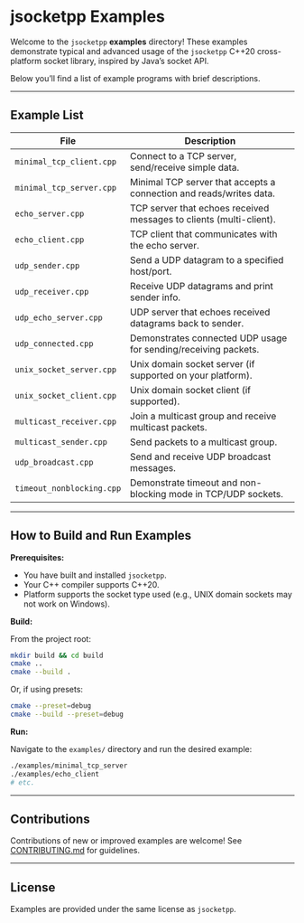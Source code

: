 # jsocketpp Examples

Welcome to the `jsocketpp` **examples** directory!
These examples demonstrate typical and advanced usage of the `jsocketpp` C++20 cross-platform socket library, inspired
by Java’s socket API.

Below you’ll find a list of example programs with brief descriptions.

---

## Example List

| File                      | Description                                                         |
|---------------------------|---------------------------------------------------------------------|
| `minimal_tcp_client.cpp`  | Connect to a TCP server, send/receive simple data.                  |
| `minimal_tcp_server.cpp`  | Minimal TCP server that accepts a connection and reads/writes data. |
| `echo_server.cpp`         | TCP server that echoes received messages to clients (multi-client). |
| `echo_client.cpp`         | TCP client that communicates with the echo server.                  |
| `udp_sender.cpp`          | Send a UDP datagram to a specified host/port.                       |
| `udp_receiver.cpp`        | Receive UDP datagrams and print sender info.                        |
| `udp_echo_server.cpp`     | UDP server that echoes received datagrams back to sender.           |
| `udp_connected.cpp`       | Demonstrates connected UDP usage for sending/receiving packets.     |
| `unix_socket_server.cpp`  | Unix domain socket server (if supported on your platform).          |
| `unix_socket_client.cpp`  | Unix domain socket client (if supported).                           |
| `multicast_receiver.cpp`  | Join a multicast group and receive multicast packets.               |
| `multicast_sender.cpp`    | Send packets to a multicast group.                                  |
| `udp_broadcast.cpp`       | Send and receive UDP broadcast messages.                            |
| `timeout_nonblocking.cpp` | Demonstrate timeout and non-blocking mode in TCP/UDP sockets.       |

---

## How to Build and Run Examples

**Prerequisites:**

- You have built and installed `jsocketpp`.
- Your C++ compiler supports C++20.
- Platform supports the socket type used (e.g., UNIX domain sockets may not work on Windows).

**Build:**

From the project root:

```sh
mkdir build && cd build
cmake ..
cmake --build .
````

Or, if using presets:

```sh
cmake --preset=debug
cmake --build --preset=debug
```

**Run:**

Navigate to the `examples/` directory and run the desired example:

```sh
./examples/minimal_tcp_server
./examples/echo_client
# etc.
```

---

## Contributions

Contributions of new or improved examples are welcome! See [CONTRIBUTING.md](../CONTRIBUTING.md) for guidelines.

---

## License

Examples are provided under the same license as `jsocketpp`.
